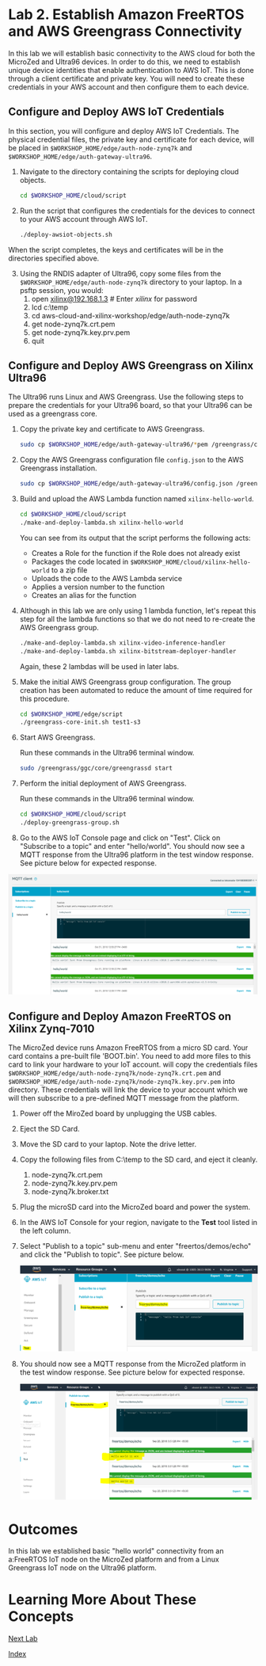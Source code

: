 # Lab 2. Establish Amazon FreeRTOS and AWS Greengrass Connectivity

In this lab we will establish basic connectivity to the AWS cloud for both the MicroZed and Ultra96 devices.  In order to do this, we need to establish unique device identities that enable authentication to AWS IoT.  This is done through a client certificate and private key.  You will need to create these credentials in your AWS account and then configure them to each device.

## Configure and Deploy AWS IoT Credentials

In this section, you will configure and deploy AWS IoT Credentials.  The physical credential files, the private key and certificate for each device, will be placed in ```$WORKSHOP_HOME/edge/auth-node-zynq7k``` and ```$WORKSHOP_HOME/edge/auth-gateway-ultra96```.

1. Navigate to the directory containing the scripts for deploying cloud objects.

   ```bash
   cd $WORKSHOP_HOME/cloud/script
   ```
2. Run the script that configures the credentials for the devices to connect to your AWS account through AWS IoT.

	```bash
	./deploy-awsiot-objects.sh
	```

When the script completes, the keys and certificates will be in the directories specified above.

3. Using the RNDIS adapter of Ultra96, copy some files from the ```$WORKSHOP_HOME/edge/auth-node-zynq7k``` directory to your laptop. In a psftp session, you would:
    1. open xilinx@192.168.1.3  # Enter *xilinx* for password
    2. lcd c:\temp
    3. cd aws-cloud-and-xilinx-workshop/edge/auth-node-zynq7k
    4. get node-zynq7k.crt.pem
    5. get node-zynq7k.key.prv.pem
    5. quit

## Configure and Deploy AWS Greengrass on Xilinx Ultra96

The Ultra96 runs Linux and AWS Greengrass. Use the following steps to prepare the credentials for your Ultra96 board,
so that your Ultra96 can be used as a greengrass core.

1. Copy the private key and certificate to AWS Greengrass.

   ```bash
   sudo cp $WORKSHOP_HOME/edge/auth-gateway-ultra96/*pem /greengrass/certs/
   ```

2. Copy the AWS Greengrass configuration file ```config.json``` to the AWS Greengrass installation.

   ```bash
   sudo cp $WORKSHOP_HOME/edge/auth-gateway-ultra96/config.json /greengrass/config/
   ```

3. Build and upload the AWS Lambda function named ```xilinx-hello-world```.

	```bash
	cd $WORKSHOP_HOME/cloud/script
	./make-and-deploy-lambda.sh xilinx-hello-world
	```

	You can see from its output that the script performs the following acts:

	- Creates a Role for the function if the Role does not already exist
	- Packages the code located in ```$WORKSHOP_HOME/cloud/xilinx-hello-world``` to a zip file
	- Uploads the code to the AWS Lambda service
	- Applies a version number to the function
	- Creates an alias for the function

4. Although in this lab we are only using 1 lambda function, let's repeat this step for all the lambda
   functions so that we do not need to re-create the AWS Greengrass group.
   
	```bash
	./make-and-deploy-lambda.sh xilinx-video-inference-handler
	./make-and-deploy-lambda.sh xilinx-bitstream-deployer-handler
	```
   Again, these 2 lambdas will be used in later labs.

5. Make the initial AWS Greengrass group configuration.  The group creation has been automated to reduce the amount of time required for this procedure.

	```bash
	cd $WORKSHOP_HOME/edge/script
	./greengrass-core-init.sh test1-s3
	```

6. Start AWS Greengrass.

	Run these commands in the Ultra96 terminal window.

	```bash
	sudo /greengrass/ggc/core/greengrassd start
	```

7. Perform the initial deployment of AWS Greengrass.

	Run these commands in the Ultra96 terminal window.

	```bash
	cd $WORKSHOP_HOME/cloud/script
	./deploy-greengrass-group.sh
	```

8. Go to the AWS IoT Console page and click on "Test".  Click on "Subscribe to a topic" and enter "hello/world". You should now see a MQTT response from the Ultra96 platform in the test window response.  See picture below for expected response.

![alt text](images/Greengrass_HelloWorld_Test.PNG "Greengrass Successful Response")


## Configure and Deploy Amazon FreeRTOS on Xilinx Zynq-7010

The MicroZed device runs Amazon FreeRTOS from a micro SD card. Your card contains a pre-built file 'BOOT.bin'. You need to add more files to this card to link your hardware to your IoT account.
will copy the credentials files ```$WORKSHOP_HOME/edge/auth-node-zynq7k/node-zynq7k.crt.pem``` and ```$WORKSHOP_HOME/edge/auth-node-zynq7k/node-zynq7k.key.prv.pem``` into directory.  These credentials will link the device to your account which we will then subscribe to a pre-defined MQTT message from the platform.

1. Power off the MiroZed board by unplugging the USB cables.
2. Eject the SD Card.
3. Move the SD card to your laptop. Note the drive letter.
3. Copy the following files from C:\temp to the SD card, and eject it cleanly.
    1. node-zynq7k.crt.pem
    2. node-zynq7k.key.prv.pem
    3. node-zynq7k.broker.txt
4. Plug the microSD card into the MicroZed board and power the system.
5. In the AWS IoT Console for your region, navigate to the **Test** tool listed in the left column.
6. Select "Publish to a topic" sub-menu and enter "freertos/demos/echo" and click the "Publish to topic". See picture below.

	![alt text](images/AFR_HelloWorld_Test.png "a:FreeRTOS Publish Test")
7. You should now see a MQTT response from the MicroZed platform in the test window response.  See picture below for expected response.

	![alt text](images/AFR_HelloWorld_Test_Response.png "a:FreeRTOS Successful Response")

# Outcomes

In this lab we established basic "hello world" connectivity from an a:FreeRTOS IoT node on the MicroZed platform and from a Linux Greengrass IoT node on the Ultra96 platform.

# Learning More About These Concepts

[Next Lab](./Lab3.md)

[Index](./README.md)
